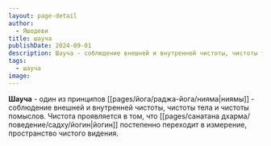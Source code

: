 ```yaml
---
layout: page-detail
author:
  - Яшодеви
title: шауча
publishDate: 2024-09-01
description: Шауча - соблюдение внешней и внутренней чистоты, чистоты тела и чистоты помыслов. Чистота проявляется в том, что йогин постепенно переходит в измерение, пространство чистого видения.
tags:
  - шауча
image:
---
```

**Шауча** - один из принципов [[pages/йога/раджа-йога/нияма|ниямы]] - соблюдение внешней и внутренней чистоты, чистоты тела и чистоты помыслов. Чистота проявляется в том, что [[pages/санатана дхарма/поведение/садху/йогин|йогин]] постепенно переходит в измерение, пространство чистого видения.

